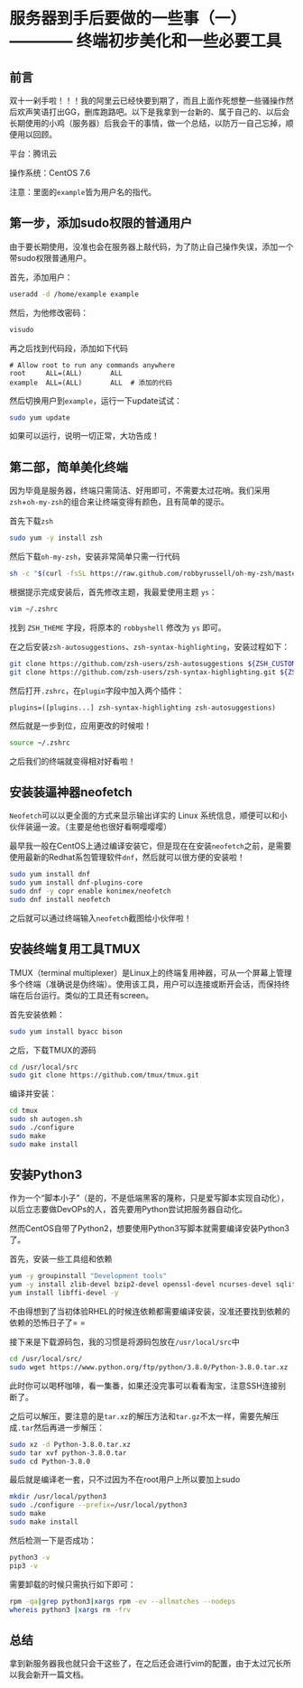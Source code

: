 # 服务器到手后要做的一些事（一）———— 终端初步美化和一些必要工具


## 前言

双十一剁手啦！！！我的阿里云已经快要到期了，而且上面作死想整一些骚操作然后欢声笑语打出GG，删库跑路吧。以下是我拿到一台新的、属于自己的、以后会长期使用的小鸡（服务器）后我会干的事情，做一个总结，以防万一自己忘掉，顺便用以回顾。

平台：腾讯云

操作系统：CentOS 7.6

注意：里面的`example`皆为用户名的指代。

## 第一步，添加sudo权限的普通用户

由于要长期使用，没准也会在服务器上敲代码，为了防止自己操作失误，添加一个带sudo权限普通用户。

首先，添加用户：

```bash
useradd -d /home/example example
```

然后，为他修改密码：

```bash
visudo
```

再之后找到代码段，添加如下代码

```shell
# Allow root to run any commands anywhere
root     ALL=(ALL)       ALL
example  ALL=(ALL)       ALL  # 添加的代码
```

然后切换用户到`example`，运行一下update试试：

```bash
sudo yum update 
```

如果可以运行，说明一切正常，大功告成！

## 第二部，简单美化终端

因为毕竟是服务器，终端只需简洁、好用即可，不需要太过花哨。我们采用`zsh`+`oh-my-zsh`的组合来让终端变得有颜色，且有简单的提示。

首先下载`zsh`

```bash
sudo yum -y install zsh
```

然后下载`oh-my-zsh`，安装非常简单只需一行代码

```bash
sh -c "$(curl -fsSL https://raw.github.com/robbyrussell/oh-my-zsh/master/tools/install.sh)"
```

根据提示完成安装后，首先修改主题，我最爱使用主题 `ys`：

```bash
vim ~/.zshrc
```

找到 `ZSH_THEME` 字段，将原本的 `robbyshell` 修改为 `ys` 即可。

在之后安装`zsh-autosuggestions`、`zsh-syntax-highlighting`，安装过程如下：

```bash
git clone https://github.com/zsh-users/zsh-autosuggestions ${ZSH_CUSTOM:-~/.oh-my-zsh/custom}/plugins/zsh-autosuggestions
git clone https://github.com/zsh-users/zsh-syntax-highlighting.git ${ZSH_CUSTOM:-~/.oh-my-zsh/custom}/plugins/zsh-syntax-highlighting
```

然后打开`.zshrc`，在`plugin`字段中加入两个插件：

```shell
plugins=([plugins...] zsh-syntax-highlighting zsh-autosuggestions)
```

然后就是一步到位，应用更改的时候啦！

```bash
source ~/.zshrc
```

之后我们的终端就变得相对好看啦！

## 安装装逼神器neofetch

`Neofetch`可以以更全面的方式来显示输出详实的 Linux 系统信息，顺便可以和小伙伴装逼一波。（主要是他也很好看啊嘤嘤嘤）

最早我一般在CentOS上通过编译安装它，但是现在在安装`neofetch`之前，是需要使用最新的Redhat系包管理软件`dnf`，然后就可以很方便的安装啦！

```bash
sudo yum install dnf
sudo yum install dnf-plugins-core
sudo dnf -y copr enable konimex/neofetch
sudo dnf install neofetch
```

之后就可以通过终端输入`neofetch`截图给小伙伴啦！

## 安装终端复用工具TMUX

TMUX（terminal multiplexer）是Linux上的终端复用神器，可从一个屏幕上管理多个终端（准确说是伪终端）。使用该工具，用户可以连接或断开会话，而保持终端在后台运行。类似的工具还有screen。

首先安装依赖：

```bash
sudo yum install byacc bison
```

之后，下载TMUX的源码

```bash
cd /usr/local/src
sudo git clone https://github.com/tmux/tmux.git
```

编译并安装：

```bash
cd tmux
sudo sh autogen.sh
sudo ./configure
sudo make
sudo make install
```

## 安装Python3

作为一个“脚本小子”（是的，不是低端黑客的蔑称，只是爱写脚本实现自动化），以后立志要做DevOPs的人，首先要用Python尝试把服务器自动化。

然而CentOS自带了Python2，想要使用Python3写脚本就需要编译安装Python3了。

首先，安装一些工具组和依赖

```bash
yum -y groupinstall "Development tools"
yum -y install zlib-devel bzip2-devel openssl-devel ncurses-devel sqlite-devel readline-devel tk-devel gdbm-devel db4-devel libpcap-devel xz-devel
yum install libffi-devel -y
```

不由得想到了当初体验RHEL的时候连依赖都需要编译安装，没准还要找到依赖的依赖的恐怖日子了= =

接下来是下载源码包，我的习惯是将源码包放在`/usr/local/src`中

```bash
cd /usr/local/src/
sudo wget https://www.python.org/ftp/python/3.8.0/Python-3.8.0.tar.xz 
```

此时你可以喝杯咖啡，看一集番，如果还没完事可以看看淘宝，注意SSH连接别断了。

之后可以解压，要注意的是`tar.xz`的解压方法和`tar.gz`不太一样，需要先解压成`.tar`然后再进一步解压：

```bash
sudo xz -d Python-3.8.0.tar.xz
sudo tar xvf python-3.8.0.tar
sudo cd Python-3.8.0
```

最后就是编译老一套，只不过因为不在root用户上所以要加上sudo

```bash
mkdir /usr/local/python3
sudo ./configure --prefix=/usr/local/python3
sudo make 
sudo make install
```

然后检测一下是否成功：

```bash
python3 -v
pip3 -v
```

需要卸载的时候只需执行如下即可：

```bash
rpm -qa|grep python3|xargs rpm -ev --allmatches --nodeps
whereis python3 |xargs rm -frv
```

## 总结

拿到新服务器我也就只会干这些了，在之后还会进行vim的配置，由于太过冗长所以我会新开一篇文档。
